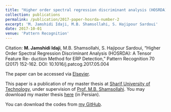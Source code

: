 ```yaml
---
title: "Higher order spectral regression discriminant analysis (HOSRDA): A tensor feature reduction method for ERP detection"
collection: publications
permalink: /publication/2017-paper-hosrda-number-2
excerpt: 'M. Jamshidi Idaji, M.B. Shamsollahi, S. Hajipour Sardoui'
date: 2017-10-01
venue: 'Pattern Recognition'
---
```


Citation: <b>M. Jamshidi Idaji</b>, M.B. Shamsollahi, S. Hajipour Sardoui, “Higher Order Spectral Regression Discriminant Analysis (HOSRDA): A Tensor Feature Re- duction Method for ERP Detection,” Pattern Recognition 70 (2017) 152-162. DOI: 10.1016/j.patcog.2017.05.004

The paper can be accessed via [Elsevier](https://www.sciencedirect.com/science/article/abs/pii/S0031320317301875).

This paper is a publication of my master thesis at [Sharif University of Technology](http://www.en.sharif.edu/), under supervision of [Prof. M.B. Shamsollahi](http://sharif.edu/~mbshams/). You may download my master thesis [here](http://minajamshidi.github.io/files/jamshidi_masterthesis.pdf) (in Persian).

You can download the codes from [my GitHub](https://github.com/minajamshidi/HOSRDA).


